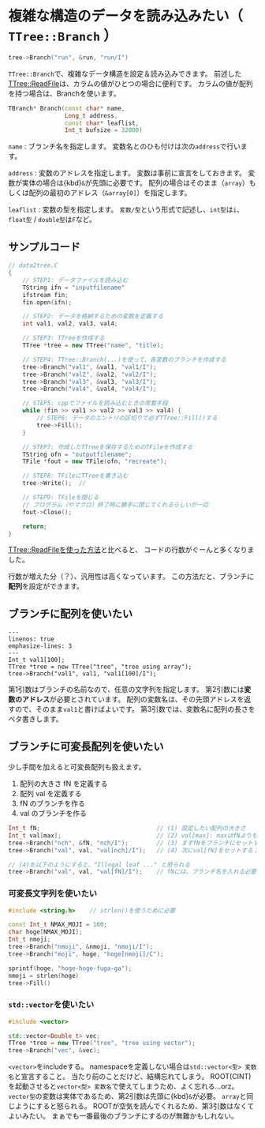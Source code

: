 # 複雑な構造のデータを読み込みたい（ ``TTree::Branch`` ）

```cpp
tree->Branch("run", &run, "run/I")
```

``TTree::Branch``で、複雑なデータ構造を設定＆読み込みできます。
前述した[TTree::ReadFile](./root-ttree-readfile.md)は、カラムの値がひとつの場合に便利です。
カラムの値が配列を持つ場合は、Branchを使います。

```cpp
TBranch* Branch(const char* name,
                Long_t address,
                const char* leaflist,
                Int_t bufsize = 32000)
```

``name``
:   ブランチ名を指定します。
    変数名とのひも付けは次の``address``で行います。

``address``
:   変数のアドレスを指定します。
    変数は事前に宣言をしておきます。
    変数が実体の場合は{kbd}`&`が先頭に必要です。
    配列の場合はそのまま（``array``）もしくは配列の最初のアドレス（``&array[0]``）を指定します。

``leaflist``
:   変数の型を指定します。
    ``変数/型``という形式で記述し、``int型``は``i``、``float型`` / ``double型``は``F``など。

## サンプルコード


```cpp
// data2tree.C
{
    // STEP1: データファイルを読み込む
    TString ifn = "inputfilename"
    ifstream fin;
    fin.open(ifn);

    // STEP2: データを格納するための変数を定義する
    int val1, val2, val3, val4;

    // STEP3: TTreeを作成する
    TTree *tree = new TTree("name", "title);

    // STEP4: TTree::Branch(...)を使って、各変数のブランチを作成する
    tree->Branch("val1", &val1, "val1/I");
    tree->Branch("val2", &val2, "val2/I");
    tree->Branch("val3", &val3, "val3/I");
    tree->Branch("val4", &val4, "val4/I");

    // STEP5: cppでファイルを読み込むときの常套手段
    while (fin >> val1 >> val2 >> val3 >> val4) {
        // STEP6: データのエントリの区切りで必ずTTree::Fill()する
        tree->Fill();
    }

    // STEP7: 作成したTTreeを保存するためのTFileを作成する
    TString ofn = "outputfilename";
    TFile *fout = new TFile(ofn, "recreate");

    // STEP8: TFileにTTreeを書き込む
    tree->Write();  //

    // STEP9: TFileを閉じる
    // プログラム（やマクロ）終了時に勝手に閉じてくれるらしいが一応
    fout->Close();

    return;
}
```


[TTree::ReadFileを使った方法](root-ttree-readfile.md)と比べると、
コードの行数がぐーんと多くなりました。

行数が増えた分（？）、汎用性は高くなっています。
この方法だと、ブランチに**配列**を設定ができます。

## ブランチに配列を使いたい

```{code-block} cpp
---
linenos: true
emphasize-lines: 3
---
Int_t val1[100];
TTree *tree = new TTree("tree", "tree using array");
tree->Branch("val1", val1, "val1[100]/I");
```

第1引数はブランチの名前なので、任意の文字列を指定します。
第2引数には**変数のアドレス**が必要とされています。
配列の変数名は、その先頭アドレスを返すので、そのまま``val1``と書けばよいです。
第3引数では、変数名に配列の長さをベタ書きします。


## ブランチに可変長配列を使いたい

少し手間を加えると可変長配列も扱えます。

1. 配列の大きさ fN を定義する
1. 配列 val を定義する
1. fN のブランチを作る
1. val のブランチを作る

```cpp
Int_t fN;                                 // (1) 設定したい配列の大きさ
Int_t val[max];                           // (2) val[max]: maxはfNよりも大きな数
tree->Branch("nch", &fN, "nch/I");        // (3) まずfNをブランチにセットする；fNだと何の変数か分かりづらいので、nch（全チャンネル数の意）に変更した点に注意
tree->Branch("val", val, "val[nch]/I");   // (4) 次にval[fN]をセットする；maxでも、fNでもなくなく、nchにする点に注意

// (4)を以下のようにすると、"Illegal leaf ..." と怒られる
tree->Branch("val", val, "val[fN]/I");    // fNには、ブランチ名を入れる必要があるらしい（
```


### 可変長文字列を使いたい

```cpp
#include <string.h>    // strlen()を使うために必要

const Int_t NMAX_MOJI = 100;
char hoge[NMAX_MOJI];
Int_t nmoji;
tree->Branch("nmoji", &nmoji, "nmoji/I");
tree->Branch("moji", hoge, "hoge[nmoji]/C");

sprintf(hoge, "hoge-hoge-fuga-ga");
nmoji = strlen(hoge)
tree->Fill()
```

### ``std::vector``を使いたい

```cpp
#include <vector>

std::vector<Double_t> vec;
TTree *tree = new TTree("tree", "tree using vector");
tree->Branch("vec", &vec);
```

``<vector>``をincludeする。
namespaceを定義しない場合は``std::vector<型> 変数名``と宣言すること。
当たり前のことだけど、結構忘れてしまう。
ROOT(CINT)を起動させると``vector<型> 変数名``で使えてしまうため、よく忘れる…orz。
``vector型``の変数は実体であるため、第2引数は先頭に{kbd}`&`が必要。
``array``と同じようにすると怒られる。
ROOTが空気を読んでくれるため、第3引数はなくてよいみたい。
まぁでも一番最後のブランチにするのが無難かもしれない。
